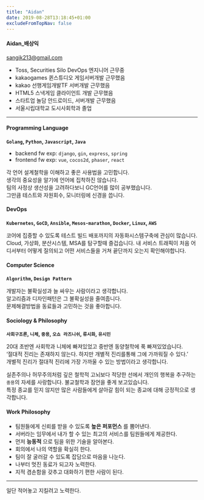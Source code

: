 ```yaml
---
title: "Aidan"
date: 2019-08-28T13:18:45+01:00
excludeFromTopNav: false
---
```


#### Aidan_배상익

sangik213@gmail.com

- Toss, Securities Silo DevOps 엔지니어 근무중
- kakaogames 퀸스튜디오 게임서버개발 근무했음
- kakao 선행게임개발TF 서버개발 근무했음
- HTML5 스낵게임 클라이언트 개발 근무했음
- 스타트업 놀담 안드로이드, 서버개발 근무했음
- 서울시립대학교 도시사회학과 졸업

---

#### Programming Language
**`Golang`, `Python`, `Javascript`, `Java`**  

- backend fw exp: `django`, `gin`, `express`, `spring`
- frontend fw exp: `vue`, `cocos2d`, `phaser`, `react`

각 언어 설계철학을 이해하고 좋은 사용법을 고민합니다.  
생각의 중요성을 알기에 언어에 집착하진 않습니다.  
팀의 사정상 생산성을 고려하다보니 GC언어를 많이 공부했습니다.  
그만큼 테스트와 자원회수, 모니터링에 신경을 씁니다.  



#### DevOps
**`Kubernetes`, `GoCD`, `Ansible`, `Mesos-marathon`, `Docker`, `Linux`, `AWS`**  

코어에 집중할 수 있도록 테스트 빌드 배포까지의 자동화시스템구축에 관심이 많습니다.  
Cloud, 가상화, 분산시스템, MSA를 탐구할때 즐겁습니다.
내 서비스 트래픽이 처음 어디서부터 어떻게 질의되고 어떤 서비스들을 거쳐
끝단까지 오는지 확인해야합니다.



#### Computer Science
**`Algorithm`, `Design Pattern`**  

개발자는 불확실성과 늘 싸우는 사람이라고 생각합니다.  
알고리즘과 디자인패턴은 그 불확실성을 줄여줍니다.  
문제해결방법을 동료들과 고민하는 것을 좋아합니다.  


#### Sociology & Philosophy
**`사회구조론`, `니체`, `중용`, `오쇼 라즈니쉬`, `류시화`, `유시민`**  

20대 초반엔 사회학과 니체에 빠져있었고 중반엔 동양철학에 푹 빠져있었습니다.  
‘절대적 진리는 존재하지 않는다. 하지만 개별적 진리를통해 그에 가까워질 수 있다.’  
개별적 진리가 절대적 진리에 가장 가까울 수 있는 방법이라고 생각합니다.  

실존주의나 허무주의처럼 깊은 철학적 고뇌보다 적당한 선에서 개인의 행복을 추구하는 `중용`의 자세를 사랑합니다.
불교철학과 잠언을 좋게 보고있습니다.  
특정 종교를 믿지 않지만 많은 사람들에게 살아갈 힘이 되는 종교에 대해 긍정적으로 생각합니다.  


#### Work Philosophy

- 팀원들에게 신뢰를 받을 수 있도록 **높은 퍼포먼스** 를 뿜어낸다.  
- 서버라는 임무에서 내가 할 수 있는 최고의 서비스를 팀원들에게 제공한다.  
- 먼저 **능동적** 으로 팀을 위한 기술을 알아본다.  
- 회의에서 나의 역할을 확실히 한다.    
- 팀이 잘 굴러갈 수 있도록 잡담으로 마음을 나눈다.  
- 나부터 멋진 동료가 되고자 노력한다.  
- 지적 겸손함을 갖추고 대화하기 편한 사람이 된다.


---
일단 적어놓고 지킬려고 노력한다.
